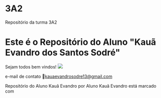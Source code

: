# 3A2
Repositório da turma 3A2
# Este é o Repositório do Aluno "Kauã Evandro dos Santos Sodré"
Sejam todos bem vindos!
![](https://tenor.com/pt-BR/view/welcome-gif-21223608)

e-mail de contato 📩kauaevandrosodre13@gmail.com

Repositório do Aluno Kauã Evandro por Aluno Kauã Evandro está marcado com 
